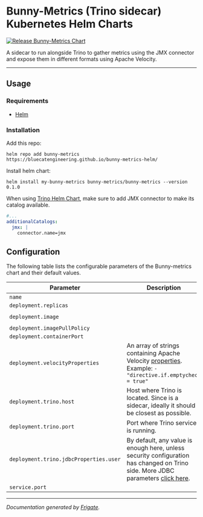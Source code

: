 
Bunny-Metrics (Trino sidecar) Kubernetes Helm Charts
===========
[![Release Bunny-Metrics Chart](https://github.com/bluecatengineering/bunny-metrics-helm/actions/workflows/release.yaml/badge.svg?branch=main)](https://github.com/bluecatengineering/bunny-metrics-helm/actions/workflows/release.yaml)

A sidecar to run alongside Trino to gather metrics using the JMX connector and expose them in different formats using Apache Velocity.

---

## Usage

### Requirements
* [Helm](https://helm.sh)

### Installation
Add this repo:

```shell
helm repo add bunny-metrics https://bluecatengineering.github.io/bunny-metrics-helm/
```

Install helm chart:

```shell
helm install my-bunny-metrics bunny-metrics/bunny-metrics --version 0.1.0
```

When using [Trino Helm Chart](https://github.com/trinodb/charts), make sure to add JMX connector to make its catalog available.

```yaml
#...
additionalCatalogs:
  jmx: |
    connector.name=jmx
```


## Configuration

The following table lists the configurable parameters of the Bunny-metrics chart and their default values.

| Parameter                | Description             | Default        |
| ------------------------ | ----------------------- | -------------- |
| `name` |  | `"bunny-metrics"` |
| `deployment.replicas` |  | `1` |
| `deployment.image` |  | `"ghcr.io/bluecatengineering/bunny-metrics:main"` |
| `deployment.imagePullPolicy` |  | `"Always"` |
| `deployment.containerPort` |  | `8090` |
| `deployment.velocityProperties` | An array of strings containing Apache Velocity [properties](https://velocity.apache.org/engine/2.0/configuration.html). Example: `- "directive.if.emptycheck = true"` | `[]` |
| `deployment.trino.host` | Host where Trino is located. Since is a sidecar, ideally it should be closest as possible. | `"localhost"` |
| `deployment.trino.port` | Port where Trino service is running. | `8080` |
| `deployment.trino.jdbcProperties.user` | By default, any value is enough here, unless security configuration has changed on Trino side. More JDBC parameters [click here](https://trino.io/docs/current/installation/jdbc.html#parameter-reference). | `"user"` |
| `service.port` |  | `8090` |



---
_Documentation generated by [Frigate](https://frigate.readthedocs.io)._


